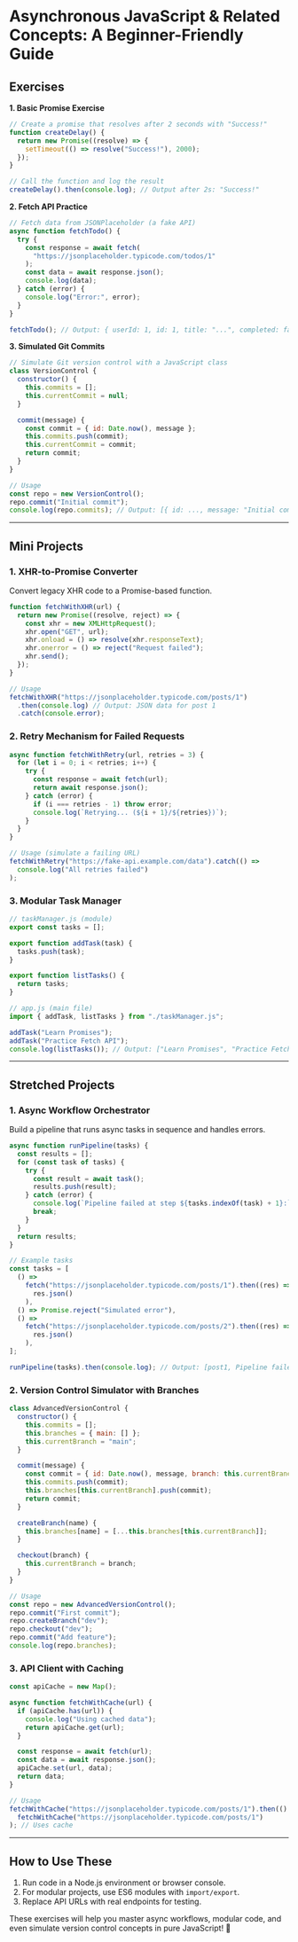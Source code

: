 # Asynchronous JavaScript & Related Concepts: A Beginner-Friendly Guide

## **Exercises**

**1. Basic Promise Exercise**

```javascript
// Create a promise that resolves after 2 seconds with "Success!"
function createDelay() {
  return new Promise((resolve) => {
    setTimeout(() => resolve("Success!"), 2000);
  });
}

// Call the function and log the result
createDelay().then(console.log); // Output after 2s: "Success!"
```

**2. Fetch API Practice**

```javascript
// Fetch data from JSONPlaceholder (a fake API)
async function fetchTodo() {
  try {
    const response = await fetch(
      "https://jsonplaceholder.typicode.com/todos/1"
    );
    const data = await response.json();
    console.log(data);
  } catch (error) {
    console.log("Error:", error);
  }
}

fetchTodo(); // Output: { userId: 1, id: 1, title: "...", completed: false }
```

**3. Simulated Git Commits**

```javascript
// Simulate Git version control with a JavaScript class
class VersionControl {
  constructor() {
    this.commits = [];
    this.currentCommit = null;
  }

  commit(message) {
    const commit = { id: Date.now(), message };
    this.commits.push(commit);
    this.currentCommit = commit;
    return commit;
  }
}

// Usage
const repo = new VersionControl();
repo.commit("Initial commit");
console.log(repo.commits); // Output: [{ id: ..., message: "Initial commit" }]
```

---

## **Mini Projects**

### **1. XHR-to-Promise Converter**

Convert legacy XHR code to a Promise-based function.

```javascript
function fetchWithXHR(url) {
  return new Promise((resolve, reject) => {
    const xhr = new XMLHttpRequest();
    xhr.open("GET", url);
    xhr.onload = () => resolve(xhr.responseText);
    xhr.onerror = () => reject("Request failed");
    xhr.send();
  });
}

// Usage
fetchWithXHR("https://jsonplaceholder.typicode.com/posts/1")
  .then(console.log) // Output: JSON data for post 1
  .catch(console.error);
```

### **2. Retry Mechanism for Failed Requests**

```javascript
async function fetchWithRetry(url, retries = 3) {
  for (let i = 0; i < retries; i++) {
    try {
      const response = await fetch(url);
      return await response.json();
    } catch (error) {
      if (i === retries - 1) throw error;
      console.log(`Retrying... (${i + 1}/${retries})`);
    }
  }
}

// Usage (simulate a failing URL)
fetchWithRetry("https://fake-api.example.com/data").catch(() =>
  console.log("All retries failed")
);
```

### **3. Modular Task Manager**

```javascript
// taskManager.js (module)
export const tasks = [];

export function addTask(task) {
  tasks.push(task);
}

export function listTasks() {
  return tasks;
}

// app.js (main file)
import { addTask, listTasks } from "./taskManager.js";

addTask("Learn Promises");
addTask("Practice Fetch API");
console.log(listTasks()); // Output: ["Learn Promises", "Practice Fetch API"]
```

---

## **Stretched Projects**

### **1. Async Workflow Orchestrator**

Build a pipeline that runs async tasks in sequence and handles errors.

```javascript
async function runPipeline(tasks) {
  const results = [];
  for (const task of tasks) {
    try {
      const result = await task();
      results.push(result);
    } catch (error) {
      console.log(`Pipeline failed at step ${tasks.indexOf(task) + 1}:`, error);
      break;
    }
  }
  return results;
}

// Example tasks
const tasks = [
  () =>
    fetch("https://jsonplaceholder.typicode.com/posts/1").then((res) =>
      res.json()
    ),
  () => Promise.reject("Simulated error"),
  () =>
    fetch("https://jsonplaceholder.typicode.com/posts/2").then((res) =>
      res.json()
    ),
];

runPipeline(tasks).then(console.log); // Output: [post1, Pipeline failed...]
```

### **2. Version Control Simulator with Branches**

```javascript
class AdvancedVersionControl {
  constructor() {
    this.commits = [];
    this.branches = { main: [] };
    this.currentBranch = "main";
  }

  commit(message) {
    const commit = { id: Date.now(), message, branch: this.currentBranch };
    this.commits.push(commit);
    this.branches[this.currentBranch].push(commit);
    return commit;
  }

  createBranch(name) {
    this.branches[name] = [...this.branches[this.currentBranch]];
  }

  checkout(branch) {
    this.currentBranch = branch;
  }
}

// Usage
const repo = new AdvancedVersionControl();
repo.commit("First commit");
repo.createBranch("dev");
repo.checkout("dev");
repo.commit("Add feature");
console.log(repo.branches);
```

### **3. API Client with Caching**

```javascript
const apiCache = new Map();

async function fetchWithCache(url) {
  if (apiCache.has(url)) {
    console.log("Using cached data");
    return apiCache.get(url);
  }

  const response = await fetch(url);
  const data = await response.json();
  apiCache.set(url, data);
  return data;
}

// Usage
fetchWithCache("https://jsonplaceholder.typicode.com/posts/1").then(() =>
  fetchWithCache("https://jsonplaceholder.typicode.com/posts/1")
); // Uses cache
```

---

## **How to Use These**

1. Run code in a Node.js environment or browser console.
2. For modular projects, use ES6 modules with `import/export`.
3. Replace API URLs with real endpoints for testing.

These exercises will help you master async workflows, modular code, and even simulate version control concepts in pure JavaScript! 🚀
